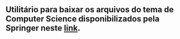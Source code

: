 ## Utilitário para baixar os arquivos do tema de Computer Science disponibilizados pela Springer neste [link](https://docs.google.com/spreadsheets/d/1HzdumNltTj2SHmCv3SRdoub8SvpIEn75fa4Q23x0keU/htmlview).